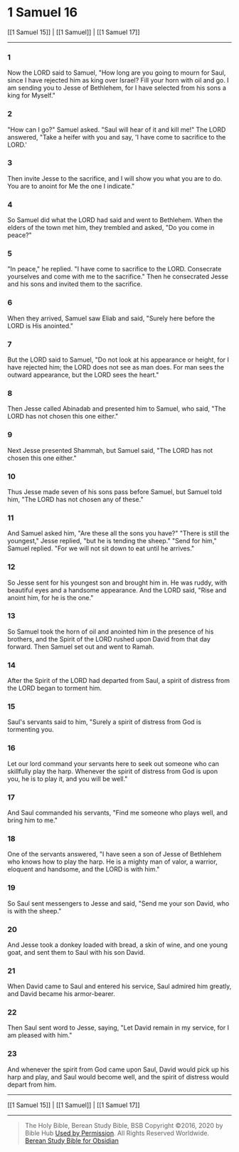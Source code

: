 # 1 Samuel 16

[[1 Samuel 15]] | [[1 Samuel]] | [[1 Samuel 17]]

---

### 1
Now the LORD said to Samuel, "How long are you going to mourn for Saul, since I have rejected him as king over Israel? Fill your horn with oil and go. I am sending you to Jesse of Bethlehem, for I have selected from his sons a king for Myself."

### 2
"How can I go?" Samuel asked. "Saul will hear of it and kill me!" The LORD answered, "Take a heifer with you and say, 'I have come to sacrifice to the LORD.'

### 3
Then invite Jesse to the sacrifice, and I will show you what you are to do. You are to anoint for Me the one I indicate."

### 4
So Samuel did what the LORD had said and went to Bethlehem. When the elders of the town met him, they trembled and asked, "Do you come in peace?"

### 5
"In peace," he replied. "I have come to sacrifice to the LORD. Consecrate yourselves and come with me to the sacrifice." Then he consecrated Jesse and his sons and invited them to the sacrifice.

### 6
When they arrived, Samuel saw Eliab and said, "Surely here before the LORD is His anointed."

### 7
But the LORD said to Samuel, "Do not look at his appearance or height, for I have rejected him; the LORD does not see as man does. For man sees the outward appearance, but the LORD sees the heart."

### 8
Then Jesse called Abinadab and presented him to Samuel, who said, "The LORD has not chosen this one either."

### 9
Next Jesse presented Shammah, but Samuel said, "The LORD has not chosen this one either."

### 10
Thus Jesse made seven of his sons pass before Samuel, but Samuel told him, "The LORD has not chosen any of these."

### 11
And Samuel asked him, "Are these all the sons you have?" "There is still the youngest," Jesse replied, "but he is tending the sheep." "Send for him," Samuel replied. "For we will not sit down to eat until he arrives."

### 12
So Jesse sent for his youngest son and brought him in. He was ruddy, with beautiful eyes and a handsome appearance. And the LORD said, "Rise and anoint him, for he is the one."

### 13
So Samuel took the horn of oil and anointed him in the presence of his brothers, and the Spirit of the LORD rushed upon David from that day forward. Then Samuel set out and went to Ramah.

### 14
After the Spirit of the LORD had departed from Saul, a spirit of distress from the LORD began to torment him.

### 15
Saul's servants said to him, "Surely a spirit of distress from God is tormenting you.

### 16
Let our lord command your servants here to seek out someone who can skillfully play the harp. Whenever the spirit of distress from God is upon you, he is to play it, and you will be well."

### 17
And Saul commanded his servants, "Find me someone who plays well, and bring him to me."

### 18
One of the servants answered, "I have seen a son of Jesse of Bethlehem who knows how to play the harp. He is a mighty man of valor, a warrior, eloquent and handsome, and the LORD is with him."

### 19
So Saul sent messengers to Jesse and said, "Send me your son David, who is with the sheep."

### 20
And Jesse took a donkey loaded with bread, a skin of wine, and one young goat, and sent them to Saul with his son David.

### 21
When David came to Saul and entered his service, Saul admired him greatly, and David became his armor-bearer.

### 22
Then Saul sent word to Jesse, saying, "Let David remain in my service, for I am pleased with him."

### 23
And whenever the spirit from God came upon Saul, David would pick up his harp and play, and Saul would become well, and the spirit of distress would depart from him.

---

[[1 Samuel 15]] | [[1 Samuel]] | [[1 Samuel 17]]

---

> The Holy Bible, Berean Study Bible, BSB
> Copyright &copy;2016, 2020 by Bible Hub
> [Used by Permission](https://berean.bible/terms.htm). All Rights Reserved Worldwide.
> [Berean Study Bible for Obsidian](https://github.com/gapmiss/berean-study-bible-for-obsidian)</small>


